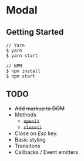 # Modal

## Getting Started

```
// Yarn
$ yarn
$ yarn start

// NPM
$ npm install
$ npm start
```

## TODO

* ~~Add markup to DOM~~
* Methods
  * ~~`open()`~~
  * ~~`close()`~~
* Close on _Esc_ key.
* Basic styling
* Transitons
* Callbacks / Event emitters
